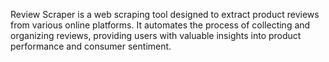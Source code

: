 Review Scraper is a web scraping tool designed to extract product reviews from various online platforms. It automates the process of collecting and organizing reviews, providing users with valuable insights into product performance and consumer sentiment.
